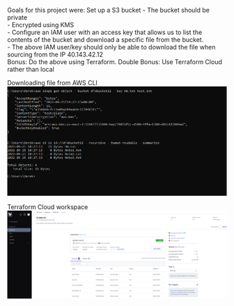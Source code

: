 Goals for this project were:
Set up a S3 bucket
    - The bucket should be private   
    - Encrypted using KMS   
    - Configure an IAM user with an access key that allows us to list the contents of the bucket and download a specific file from the bucket.   
    - The above IAM user/key should only be able to download the file when sourcing from the IP 40.143.42.12   
    Bonus: Do the above using Terraform. Double Bonus: Use Terraform Cloud rather than local

Downloading file from AWS CLI
![aws](https://github.com/DerekFXu/S3-KMS-TFC/blob/main/images/aws.PNG?raw=true)

Terraform Cloud workspace
![TF](https://github.com/DerekFXu/S3-KMS-TFC/blob/main/images/TF.PNG?raw=true)
